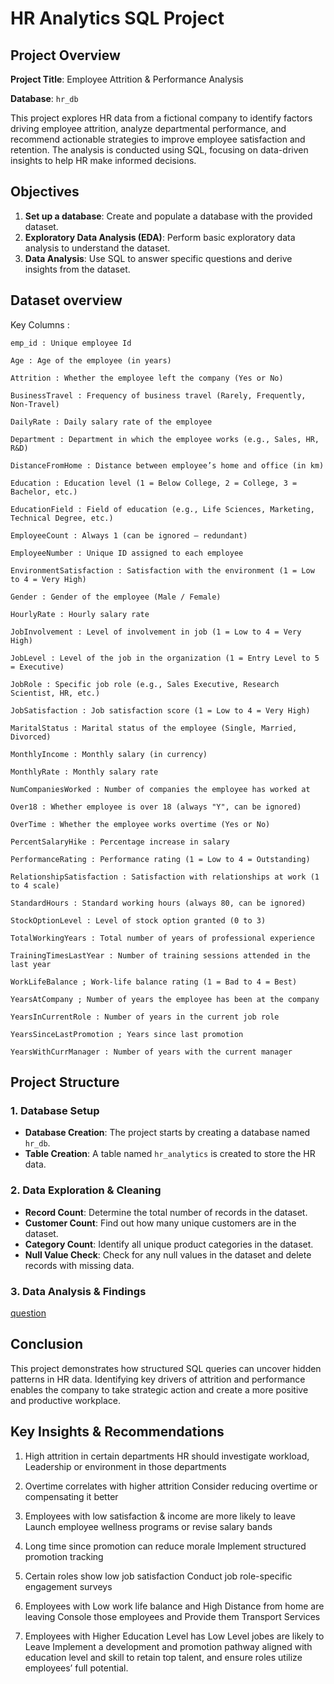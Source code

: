# HR Analytics SQL Project 
## Project Overview

**Project Title**: Employee Attrition & Performance Analysis

**Database**: `hr_db`


This project explores HR data from a fictional company to identify factors driving employee attrition, analyze departmental performance, and recommend actionable strategies to improve employee satisfaction and retention. The analysis is conducted using SQL, focusing on data-driven insights to help HR make informed decisions.


## Objectives

1. **Set up a database**: Create and populate a database with the provided dataset.
2. **Exploratory Data Analysis (EDA)**: Perform basic exploratory data analysis to understand the dataset.
3. **Data Analysis**: Use SQL to answer specific questions and derive insights from the dataset.

## Dataset overview

Key Columns :
```
emp_id : Unique employee Id

Age : Age of the employee (in years)

Attrition : Whether the employee left the company (Yes or No)

BusinessTravel : Frequency of business travel (Rarely, Frequently, Non-Travel)

DailyRate : Daily salary rate of the employee

Department : Department in which the employee works (e.g., Sales, HR, R&D)

DistanceFromHome : Distance between employee’s home and office (in km)

Education : Education level (1 = Below College, 2 = College, 3 = Bachelor, etc.)

EducationField : Field of education (e.g., Life Sciences, Marketing, Technical Degree, etc.)

EmployeeCount : Always 1 (can be ignored – redundant)

EmployeeNumber : Unique ID assigned to each employee

EnvironmentSatisfaction : Satisfaction with the environment (1 = Low to 4 = Very High)

Gender : Gender of the employee (Male / Female)

HourlyRate : Hourly salary rate

JobInvolvement : Level of involvement in job (1 = Low to 4 = Very High)

JobLevel : Level of the job in the organization (1 = Entry Level to 5 = Executive)

JobRole : Specific job role (e.g., Sales Executive, Research Scientist, HR, etc.)

JobSatisfaction : Job satisfaction score (1 = Low to 4 = Very High)

MaritalStatus : Marital status of the employee (Single, Married, Divorced)

MonthlyIncome : Monthly salary (in currency)

MonthlyRate : Monthly salary rate

NumCompaniesWorked : Number of companies the employee has worked at

Over18 : Whether employee is over 18 (always "Y", can be ignored)

OverTime : Whether the employee works overtime (Yes or No)

PercentSalaryHike : Percentage increase in salary

PerformanceRating : Performance rating (1 = Low to 4 = Outstanding)

RelationshipSatisfaction : Satisfaction with relationships at work (1 to 4 scale)

StandardHours : Standard working hours (always 80, can be ignored)

StockOptionLevel : Level of stock option granted (0 to 3)

TotalWorkingYears : Total number of years of professional experience

TrainingTimesLastYear : Number of training sessions attended in the last year

WorkLifeBalance ; Work-life balance rating (1 = Bad to 4 = Best)

YearsAtCompany ; Number of years the employee has been at the company

YearsInCurrentRole : Number of years in the current job role

YearsSinceLastPromotion ; Years since last promotion

YearsWithCurrManager : Number of years with the current manager
```

## Project Structure

### 1. Database Setup

- **Database Creation**: The project starts by creating a database named `hr_db`.
- **Table Creation**: A table named `hr_analytics` is created to store the HR data.

### 2. Data Exploration & Cleaning

- **Record Count**: Determine the total number of records in the dataset.
- **Customer Count**: Find out how many unique customers are in the dataset.
- **Category Count**: Identify all unique product categories in the dataset.
- **Null Value Check**: Check for any null values in the dataset and delete records with missing data.

### 3. Data Analysis & Findings
[question](HR_Analytics_questions.txt)

## Conclusion

This project demonstrates how structured SQL queries can uncover hidden patterns in HR data. Identifying key drivers of attrition and performance enables the company to take strategic action and create a more positive and productive workplace.

## Key Insights & Recommendations

  1. High attrition in certain departments HR should investigate workload, Leadership or environment in those departments

  2. Overtime correlates with higher attrition Consider reducing overtime or compensating it better

  3. Employees with low satisfaction & income are more likely to leave Launch employee wellness programs or revise salary bands

  4. Long time since promotion can reduce morale Implement structured promotion tracking

  5. Certain roles show low job satisfaction Conduct job role-specific engagement surveys

  6. Employees with Low work life balance and High Distance from home are leaving Console those employees and Provide them Transport Services
  7. Employees with Higher Education Level has Low Level jobes are likely to Leave Implement a development and promotion pathway aligned with education level and skill to retain top talent, and ensure roles utilize employees’ full potential.
